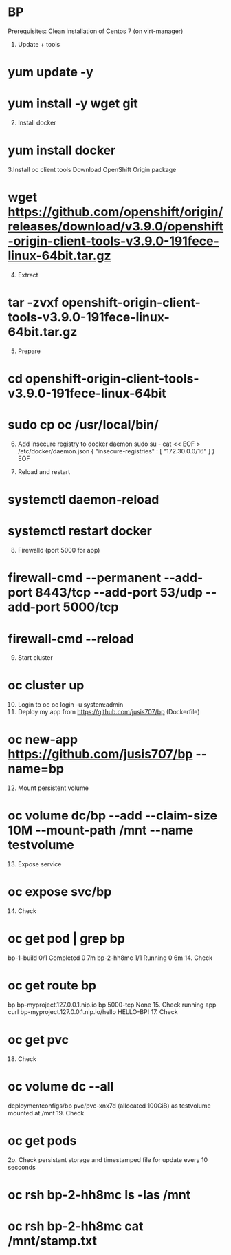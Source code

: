 # BP
Prerequisites:
Clean installation of Centos 7 (on virt-manager)

1. Update + tools
# yum update -y
# yum install -y wget git
2. Install docker
# yum install docker
3.Install oc client tools
 Download OpenShift Origin package
# wget https://github.com/openshift/origin/releases/download/v3.9.0/openshift-origin-client-tools-v3.9.0-191fece-linux-64bit.tar.gz 
4. Extract
# tar -zvxf openshift-origin-client-tools-v3.9.0-191fece-linux-64bit.tar.gz
5. Prepare
# cd openshift-origin-client-tools-v3.9.0-191fece-linux-64bit
# sudo cp oc /usr/local/bin/
6. Add insecure registry to docker daemon
sudo su -
cat << EOF > /etc/docker/daemon.json 
{
    "insecure-registries" : [ "172.30.0.0/16" ]
}
EOF

7. Reload and restart
# systemctl daemon-reload
# systemctl restart docker
8. Firewalld (port 5000 for app)
# firewall-cmd --permanent --add-port 8443/tcp --add-port 53/udp --add-port 5000/tcp
# firewall-cmd --reload
9. Start cluster
# oc cluster up
10. Login to oc
oc login -u system:admin
11. Deploy my app from https://github.com/jusis707/bp (Dockerfile)
# oc new-app https://github.com/jusis707/bp --name=bp
12. Mount persistent volume
# oc volume dc/bp --add --claim-size 10M --mount-path /mnt --name testvolume
13. Expose service 
# oc expose svc/bp
14. Check
# oc get pod | grep bp
bp-1-build   0/1       Completed   0          7m
bp-2-hh8mc   1/1       Running     0          6m
14. Check
# oc get route bp
bp        bp-myproject.127.0.0.1.nip.io             bp         5000-tcp                 None
15. Check running app
curl bp-myproject.127.0.0.1.nip.io/hello
HELLO-BP!
17. Check
# oc get pvc
18. Check
# oc volume dc --all
deploymentconfigs/bp
  pvc/pvc-xnx7d (allocated 100GiB) as testvolume
    mounted at /mnt
19. Check
# oc get pods
2o. Check persistant storage and timestamped file for update every 10 secconds
# oc rsh bp-2-hh8mc ls -las /mnt
# oc rsh bp-2-hh8mc cat /mnt/stamp.txt
